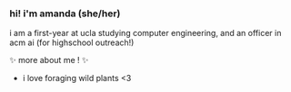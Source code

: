 ### hi! i'm amanda (she/her)
i am a first-year at ucla studying computer engineering, and an officer in acm ai (for highschool outreach!)

✨ more about me !  ✨
* i love foraging wild plants <3


<!--
**theamandawang/theamandawang** is a ✨ _special_ ✨ repository because its `README.md` (this file) appears on your GitHub profile.

Here are some ideas to get you started:

- 🔭 I’m currently working on ...
- 🌱 I’m currently learning ...
- 👯 I’m looking to collaborate on ...
- 🤔 I’m looking for help with ...
- 💬 Ask me about ...
- 📫 How to reach me: ...
- 😄 Pronouns: ...
- ⚡ Fun fact: ...
-->
